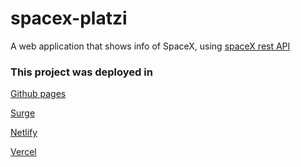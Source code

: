 # spacex-platzi
A web application that shows info of SpaceX, using [spaceX rest API](https://github.com/r-spacex/SpaceX-API) 


### This project was deployed in
[Github pages](https://dokxo96.github.io/)

[Surge](https://dokxo-space-x.surge.sh/)

[Netlify](https://master--effulgent-kringle-7de88b.netlify.app/)

[Vercel](https://dokxo96-github-io.vercel.app/)

